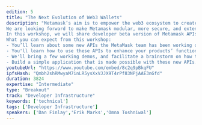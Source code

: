 ```yaml
---
edition: 5
title: "The Next Evolution of Web3 Wallets"
description: "Metamask’s aim is to empower the web3 ecosystem to create useful and usable applications for users. We have led the way thus far by being a web3 connector and a wallet that serves different types of user groups, and hence juggle their different needs. We are at a critical turning point, where we believe a one-size-fits-all solution is not the answer. 
We are looking forward to make Metamask modular, more secure, and extensible that dapp builders can use for the specific needs of their end users. We’ll  do this with the help of new Metamask APIs, which will empower the developer community to build creative solutions that inherently integrate with Metamask. 
In this workshop, we will share developer beta version of Metamask APIs!
What you can expect from this workshop:
- You’ll learn about some new APIs the MetaMask team has been working on.
- You'll learn how to use these APIs to enhance your products’ functionality and UX.
- We'll bring a few working demos, and facilitate a brainstorm on how these features could help your users, and how we can improve them for you.
- Build a simple application that is made possible with these new APIs."
youtubeUrl: "https://www.youtube.com/embed/8c2q9pBkqFU"
ipfsHash: "Qmbh2shRMwyaM7inLR5ysXxVJJX9T4rPf83NPjAAE3nGfd"
duration: 3824
expertise: "Intermediate"
type: "Breakout"
track: "Developer Infrastructure"
keywords: ['technical']
tags: ['Developer Infrastructure']
speakers: ['Dan Finlay','Erik Marks','Omna Toshniwal']
---
```

